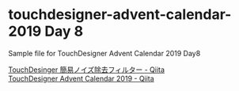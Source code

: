 # touchdesigner-advent-calendar-2019 Day 8

Sample file for TouchDesigner Advent Calendar 2019 Day8

[TouchDesinger 簡易ノイズ除去フィルター - Qiita](https://qiita.com/chimanaco/items/b82d6395dc39b755cc8b)<br>
[TouchDesigner Advent Calendar 2019 - Qiita](https://qiita.com/advent-calendar/2019/touchdesigner)
